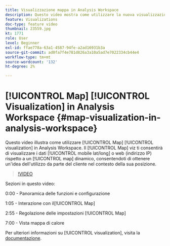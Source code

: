 ```yaml
---
title: Visualizzazione mappa in Analysis Workspace
description: Questo video mostra come utilizzare la nuova visualizzazione Mappa in Analysis Workspace. Il valore Mappa ti consentirà di visualizzare i dati mobili (lat/long) o web (indirizzo IP) rispetto a una mappa dinamica, consentendoti di ottenere un’idea dell’utilizzo dei clienti nel contesto della loro posizione.
feature: Visualizations
doc-type: feature video
thumbnail: 23559.jpg
kt: 1771
role: User
level: Beginner
exl-id: ffae778a-63a1-4587-94fe-a2ad16931b3a
source-git-commit: ad0fa7f4e781d826a3a10a5ad7e7022334cb44e4
workflow-type: tm+mt
source-wordcount: '132'
ht-degree: 2%

---
```


# [!UICONTROL Map] [!UICONTROL Visualization] in Analysis Workspace {#map-visualization-in-analysis-workspace}

Questo video illustra come utilizzare [!UICONTROL Map] [!UICONTROL visualization] in Analysis Workspace. Il [!UICONTROL Map] viz ti consentirà di visualizzare i dati [!UICONTROL mobile lat/long] o web (indirizzo IP) rispetto a un [!UICONTROL map] dinamico, consentendoti di ottenere un&#39;idea dell&#39;utilizzo da parte del cliente nel contesto della sua posizione.

>[!VIDEO](https://video.tv.adobe.com/v/23559/?quality=12)

Sezioni in questo video:

0:00 - Panoramica delle funzioni e configurazione

1:05 - Interazione con il[!UICONTROL Map]

2:55 - Regolazione delle impostazioni [!UICONTROL Map]

7:00 - Vista mappa di calore

Per ulteriori informazioni su [!UICONTROL visualization], visita la [documentazione](https://experienceleague.adobe.com/docs/analytics/analyze/analysis-workspace/visualizations/map-visualization.html?lang=en).
